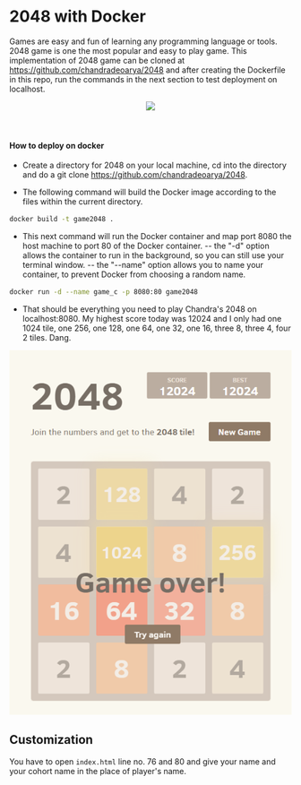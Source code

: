 # 2048 with Docker
Games are easy and fun of learning any programming language or tools. 2048 game is one the most popular and easy to play game. This implementation of 2048 game can be cloned at https://github.com/chandradeoarya/2048 and after creating the Dockerfile in this repo, run the commands in the next section to test deployment on localhost.

<p align="center">
  <img src="https://github.com/chandradeoarya/2048/blob/master/2048.gif?raw=true" />
</p>

<br>

#### How to deploy on docker
  - Create a directory for 2048 on your local machine, cd into the directory and do a git clone https://github.com/chandradeoarya/2048.
  
  - The following command will build the Docker image according to the files within the current directory.  

  ```bash
  docker build -t game2048 .
  ```

  - This next command will run the Docker container and map port 8080 the host machine to port 80 of the Docker container. 
  -- the "-d" option allows the container to run in the background, so you can still use your terminal window.
  -- the "--name" option allows you to name your container, to prevent Docker from choosing a random name.

  ```bash
  docker run -d --name game_c -p 8080:80 game2048
  ```

  - That should be everything you need to play Chandra's 2048 on localhost:8080. My highest score today was 12024 and I only had one 1024 tile, one 256, one 128, one 64, one 32, one 16, three 8, three 4, four 2 tiles. Dang.

<p align="center">
  <img src="https://github.com/adasMatt/game2048Docker/blob/master/attemptScreenshot.png" />
</p>

## Customization

You have to open `index.html` line no. 76 and 80 and give your name and your cohort name in the place of player's name.
<!-- 
You have to open `style/main.css` line no. 5  and change color `background: #000000;` to `background: #faf8ef;` as blue-green and multiple other types of deployment.
-->